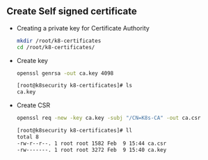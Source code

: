## Create Self signed certificate
* Creating a private key for Certificate Authority
  ``` bash
  mkdir /root/k8-certificates
  cd /root/k8-certificates/
  ```
  
* Create key
  ``` bash
  openssl genrsa -out ca.key 4098
  ```
  
  ``` bash
  [root@k8security k8-certificates]# ls
  ca.key
  ```

* Create CSR
  ``` bash
  openssl req -new -key ca.key -subj "/CN=K8s-CA" -out ca.csr
  ```

  ```bash
  [root@k8security k8-certificates]# ll
  total 8
  -rw-r--r--. 1 root root 1582 Feb  9 15:44 ca.csr
  -rw-------. 1 root root 3272 Feb  9 15:40 ca.key
  ```

  

